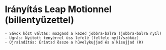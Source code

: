 # Irányítás Leap Motionnel (billentyűzettel)
    - Sávok közt váltás: mozgasd a kezed jobbra-balra (jobbra-balra nyíl)
    - Ugrás: Nyitott tenyérrel üss lefelé (felfele nyíl/szóköz)
    - Újraindítás: Érintsd össze a hüvelykujjad és a kisujjad (R)